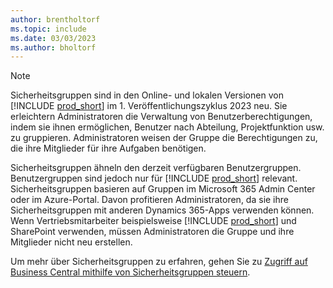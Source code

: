 ```yaml
---
author: brentholtorf
ms.topic: include
ms.date: 03/03/2023
ms.author: bholtorf
---
```


> [!NOTE]
> Sicherheitsgruppen sind in den Online- und lokalen Versionen von [!INCLUDE [prod_short](prod_short.md)] im 1. Veröffentlichungszyklus 2023 neu. Sie erleichtern Administratoren die Verwaltung von Benutzerberechtigungen, indem sie ihnen ermöglichen, Benutzer nach Abteilung, Projektfunktion usw. zu gruppieren. Administratoren weisen der Gruppe die Berechtigungen zu, die ihre Mitglieder für ihre Aufgaben benötigen.
>
> Sicherheitsgruppen ähneln den derzeit verfügbaren Benutzergruppen. Benutzergruppen sind jedoch nur für [!INCLUDE [prod_short](prod_short.md)] relevant. Sicherheitsgruppen basieren auf Gruppen im Microsoft 365 Admin Center oder im Azure-Portal. Davon profitieren Administratoren, da sie ihre Sicherheitsgruppen mit anderen Dynamics 365-Apps verwenden können. Wenn Vertriebsmitarbeiter beispielsweise [!INCLUDE [prod_short](prod_short.md)] und SharePoint verwenden, müssen Administratoren die Gruppe und ihre Mitglieder nicht neu erstellen.
>
> Um mehr über Sicherheitsgruppen zu erfahren, gehen Sie zu [Zugriff auf Business Central mithilfe von Sicherheitsgruppen steuern](../ui-security-groups.md).